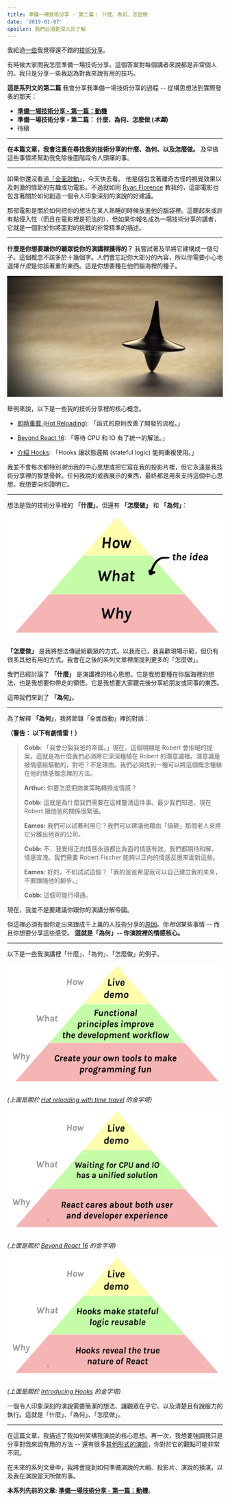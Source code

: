 ```yaml
---
title: 準備一場技術分享 - 第二篇： 什麼、為何、怎麼做
date: '2019-01-07'
spoiler: 我們必須更深入的了解
---
```


我給過[一些](https://www.youtube.com/watch?v=xsSnOQynTHs)我覺得還不錯的[技術](https://www.youtube.com/watch?v=nLF0n9SACd4)[分享](https://www.youtube.com/watch?v=dpw9EHDh2bM)。

有時候大家問我怎麼準備一場技術分享。這個答案對每個講者來說都是非常個人的。我只是分享一些我認為對我來說有用的技巧。

**這是系列文的第二篇** 我會分享我準備一場技術分享的過程 -- 從構思想法到實際發表的那天：

* **[準備一場技術分享 - 第一篇：動機](/preparing-for-tech-talk-part-1-motivation/)**
* **準備一場技術分享 - 第二篇： 什麼、為何、怎麼做 (*本篇*)**
* 待續

<p />

---

**在本篇文章，我會注重在尋找我的技術分享的什麼、為何、以及怎麼做。** 及早做這些事情將幫助我免除後面階段令人頭痛的事。

---

如果你還沒看過[「全面啟動」](https://zh.wikipedia.org/wiki/%E5%85%A8%E9%9D%A2%E5%95%9F%E5%8B%95)，今天快去看。
他是個包含著離奇古怪的視覺效果以及刺激的情節的有趣成功電影。不過就如同 [Ryan Florence](https://mobile.twitter.com/ryanflorence) 教我的，這部電影也包含著關於如何創造一個令人印象深刻的演說的好建議。

那部電影是關於如何把你的想法在某人熟睡的時候放進他的腦袋裡。這聽起來或許有點侵入性（而且在電影裡是犯法的），但如果你報名成為一場技術分享的講者，它就是一個對於你將面對的挑戰的非常精準的描述。

---

**什麼是你想要讓你的聽眾從你的演講裡獲得的？** 我嘗試著及早將它建構成一個句子。這個概念不該多於十幾個字。人們會忘記你大部分的內容，所以你需要小心地選擇*什麼*是你該著重的東西。這是你想要種在他們腦海裡的種子。

![「全面啟動」裡的陀螺](./totem.jpg)

舉例來說，以下是一些我的技術分享裡的核心概念。

* [即時重載 (Hot Reloading)](https://www.youtube.com/watch?v=xsSnOQynTHs): 「函式的原則改善了開發的流程。」

* [Beyond React 16](https://www.youtube.com/watch?v=nLF0n9SACd4): 「等待 CPU 和 IO 有了統一的解法。」

* [介紹 Hooks](https://www.youtube.com/watch?v=dpw9EHDh2bM): 「Hooks 讓狀態邏輯 (stateful logic) 能夠重複使用。」

我並不會每次都特別*說出*我的中心思想或把它寫在我的投影片裡，但它永遠是我技術分享裡的智慧骨幹。任何我說的或我展示的東西，最終都是用來支持這個中心思想。我想要向你證明它。

---

想法是我的技術分享裡的 **「什麼」**。但還有 **「怎麼做」** 和 **「為何」**：

![金字塔：「怎麼做」在「什麼」的上面。「什麼」在「為何」的上面。](./how-what-why.png)

**「怎麼做」** 是我將想法傳遞給觀眾的方式。以我而已，我喜歡現場示範，但仍有很多其他有用的方式。我會在之後的系列文章裡面提到更多的「怎麼做」。

我們已經討論了 **「什麼」** 是演講裡的核心思想。它是我想要種在你腦海裡的想法，也是我想要你帶走的領悟。它是我想要大家聽完後分享給朋友或同事的東西。

這帶我們來到了 **「為何」**。

---

為了解釋 **「為何」**，我將節錄「全面啟動」裡的對話：

**（警告： 以下有劇情雷！）**

>**Cobb:** 「我會分裂我爸的帝國。」現在，這個明顯是 Robert 會拒絕的提案。這就是為什麼我們必須將它深深種植在 Robert 的潛意識裡。潛意識是被情感給驅動的，對吧？不是理由。我們必須找到一種可以將這個概念種植在他的情感概念裡的方法。
>
>**Arthur:** 你要怎麼把商業策略轉換成情感？
>
>**Cobb:** 這就是為什麼我們需要在這裡釐清這件事。最少我們知道，現在 Robert 跟他爸的關係很緊張。
>
>**Eames:** 我們可以試著利用它？我們可以建議他藉由「搞砸」那個老人來將它分離出他爸的公司。
>
>**Cobb:** 不，我覺得正向情感永遠都比負面的情感有效。我們都期待和解、情感宣洩。我們需要 Robert Fischer 能夠以正向的情感反應來面對這些。
>
>**Eames:** 好的，不如試試這個？「我的爸爸希望我可以自己建立我的未來，不要跟隨他的腳步。」
>
>**Cobb:** 這個可能行得通。

現在，我並不是要建議你跟你的演講分解帝國。

但這裡必須有個你走出來跟成千上萬的人技術分享的[原因](/preparing-for-tech-talk-part-1-motivation/)。你*相信*某些事情 -- 而且你想要分享這些感受。 **這就是「為何」-- 你演說裡的情感核心。**

---

以下是一些我演講裡「什麼」、「為何」、「怎麼做」的例子。

<a href="https://www.youtube.com/watch?v=xsSnOQynTHs" target="_blank">![怎麼做：「現場示範」。什麼：「函式的原則改善了開發的流程」。為何：「做一個讓寫程式變得有趣的自己的工具」。](how-what-why-hot-reloading.png)</a>

*(上面是關於 [Hot reloading with time travel](https://www.youtube.com/watch?v=xsSnOQynTHs) 的金字塔)*


<a href="https://www.youtube.com/watch?v=nLF0n9SACd4" target="_blank">![怎麼做：「現場示範」。什麼：「等待 CPU 和 IO 有了統一的解法」。為何：「React 在乎使用者以及開發者」。](how-what-why-beyond-react-16.png)</a>

*(上面是關於 [Beyond React 16](https://www.youtube.com/watch?v=nLF0n9SACd4) 的金字塔)*

<a href="https://www.youtube.com/watch?v=dpw9EHDh2bM" target="_blank">![怎麼做：「現場示範」。什麼：「Hooks 讓狀態邏輯 (stateful logic) 能夠重複使用」。為何：「Hooks 揭露了 React 的真正自然生態」。](how-what-why-introducing-hooks.png)</a>

*(上面是關於 [Introducing Hooks](https://www.youtube.com/watch?v=dpw9EHDh2bM) 的金字塔)*

一個令人印象深刻的演說需要簡潔的想法、讓觀眾在乎它、以及清楚且有說服力的執行。這就是「什麼」、「為何」、「怎麼做」。

---

在這篇文章，我描述了我如何架構我演說的核心思想。再一次，我想要強調我只是分享對我來說有用的方法 -- 還有很多[其他形式的演說](https://mobile.twitter.com/jackiehluo/status/1077717283026411520)，你對於它的觀點可能非常不同。

在未來的系列文章中，我將會提到如何準備演說的大綱、投影片、演說的預演，以及我在演說當天所做的事。

**本系列先前的文章: [準備一場技術分享 - 第一篇：動機](/preparing-for-tech-talk-part-1-motivation/)**。
